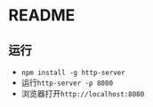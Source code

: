 # README

## 运行

+ `npm install -g http-server`
+ 运行`http-server -p 8080`
+ 浏览器打开`http://localhost:8080`